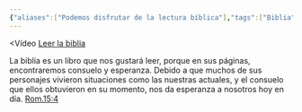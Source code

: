 ```yaml
---
{"aliases":["Podemos disfrutar de la lectura bíblica"],"tags":["Biblia","video"],"Categoría":"[[Disfrute para Siempre]]","dg-publish":true,"Fecha":"2025-03-11","permalink":"/claudio-machado/conceptos/biblia/","dgPassFrontmatter":true}
---
```


<Vídeo 
[Leer la biblia](https://www.jw.org/es/ense%C3%B1anzas-b%C3%ADblicas/j%C3%B3venes/lo-que-opinan-otros-j%C3%B3venes/leer-biblia/) 

La biblia es un libro que nos gustará leer, porque en sus páginas, encontraremos consuelo y esperanza. Debido a que muchos de sus personajes vivieron situaciones como las nuestras actuales, y el consuelo que ellos obtuvieron en su momento, nos da esperanza a nosotros hoy en día.
[Rom.15:4](https://wol.jw.org/es/wol/b/r4/lp-s/nwtsty/45/15#v=45:15:14)